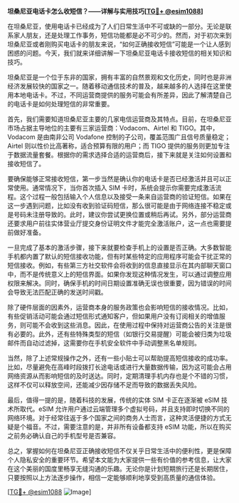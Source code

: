 **坦桑尼亚电话卡怎么收短信？——详解与实用技巧[[TG💪+ @esim1088](https://t.me/s/esim1088)]**

在坦桑尼亚，使用电话卡已经成为了人们日常生活中不可或缺的一部分。无论是联系家人朋友，还是处理工作事务，短信功能都是必不可少的。然而，对于初次来到坦桑尼亚或者刚购买电话卡的朋友来说，“如何正确接收短信”可能是一个让人感到困惑的问题。今天，我们就来详细讲解一下坦桑尼亚电话卡接收短信的相关知识和技巧。

坦桑尼亚是一个位于东非的国家，拥有丰富的自然景观和文化历史，同时也是非洲经济发展较快的国家之一。随着移动通信技术的普及，越来越多的人选择在这里使用本地电话卡。不过，不同运营商提供的服务可能会有所差异，因此了解清楚自己的电话卡是如何处理短信的非常重要。

首先，我们需要知道坦桑尼亚主要的几家电信运营商及其特点。目前，在坦桑尼亚市场占据主导地位的主要有三家运营商：Vodacom、Airtel 和 TIGO。其中，Vodacom 是由南非公司 Vodafone 控制的子公司，覆盖范围广且信号质量稳定；Airtel 则以性价比高著称，适合预算有限的用户；而 TIGO 提供的服务则更加专注于数据流量套餐。根据你的需求选择合适的运营商后，接下来就是关注如何设置和接收短信了。

要确保能够正常接收短信，第一步当然是确认你的电话卡是否已经激活并且可以正常使用。通常情况下，当你首次插入 SIM 卡时，系统会提示你需要完成激活流程。这个过程一般包括输入个人信息以及接受一条来自运营商的验证短信。如果在这一步遇到问题，比如没有收到验证码短信，那么很可能是由于网络连接不稳定或是号码未注册导致的。此时，建议你尝试更换位置或稍后再试。另外，部分运营商还要求用户前往实体营业厅提交身份证明文件才能完全激活账户，这一点也需要提前做好准备。

一旦完成了基本的激活步骤，接下来就要检查手机上的设置是否正确。大多数智能手机都内置了默认的短信接收功能，但有时某些特定的应用程序可能会干扰正常的短信接收。例如，有些第三方社交软件会将收到的信息直接显示在其内部聊天窗口中，而不是传统意义上的短信界面。如果你发现这种情况发生，可以通过调整应用权限来解决。同时，确保手机的时间日期设置准确无误也很重要，因为错误的时间会导致无法匹配正确的发送时间戳。

除了硬件层面的因素外，运营商本身的服务政策也会影响短信的接收情况。比如，有些促销活动可能会通过短信形式通知客户，但如果用户没有订阅相关的增值服务，则可能不会收到这些消息。因此，在使用过程中保持对运营商公告的关注是很有必要的。此外，还有些特殊类型的短信（如银行交易提醒）可能会被归类为垃圾邮件而自动过滤掉，这需要你在手机安全软件中手动调整黑名单规则。

当然，除了上述常规操作之外，还有一些小贴士可以帮助提高短信接收的成功率。比如，尽量避免在高峰时段拨打长途电话或进行大量数据传输，因为这可能会占用网络资源从而影响短信的及时送达。同时，定期清理手机内存也是个不错的习惯，这样不仅可以释放空间，还能减少因存储不足而导致的数据丢失风险。

最后，值得一提的是，随着科技的发展，传统的实体 SIM 卡正在逐渐被 eSIM 技术所取代。eSIM 允许用户通过云端管理多个虚拟号码，并且支持即时切换不同的网络环境。对于经常往返于多个国家之间的商务人士而言，这种灵活便捷的方式无疑是个福音。不过，需要注意的是，并非所有设备都支持 eSIM 功能，所以在购买之前务必确认自己的手机型号是否兼容。

总之，掌握如何在坦桑尼亚正确接收短信不仅关乎日常生活中的便利性，更是保障个人隐私安全的重要环节。希望本文能为大家提供一些有价值的参考信息，让大家在这个美丽的国度里畅享无缝沟通的乐趣。无论你是计划短期旅行还是长期居住，只要按照以上方法逐步操作，相信一定能够顺利地享受到高质量的通信体验。

[[TG💪+ @esim1088](https://t.me/s/esim1088) ![Image](https://i.postimg.cc/4NQfJmqS/Snipaste-2025-05-13-00-14-12.png)]